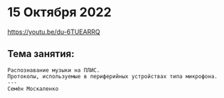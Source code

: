 # 15 Октября 2022
https://youtu.be/du-6TUEARRQ

## Тема занятия: 
```
Распознавание музыки на ПЛИС.
Протоколы, используемые в периферийных устройствах типа микрофона.
---
Семён Москаленко
```